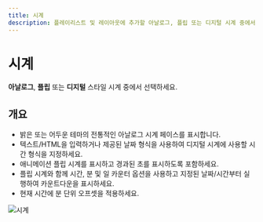 ```yaml
---
title: 시계
description: 플레이리스트 및 레이아웃에 추가할 아날로그, 플립 또는 디지털 시계 중에서 선택
---
```


# 시계

**아날로그**, **플립** 또는 **디지털** 스타일 시계 중에서 선택하세요.

## 개요

- 밝은 또는 어두운 테마의 전통적인 아날로그 시계 페이스를 표시합니다.
- 텍스트/HTML을 입력하거나 제공된 날짜 형식을 사용하여 디지털 시계에 사용할 시간 형식을 지정하세요.
- 애니메이션 플립 시계를 표시하고 경과된 초를 표시하도록 포함하세요.
- 플립 시계와 함께 시간, 분 및 일 카운터 옵션을 사용하고 지정된 날짜/시간부터 실행하여 카운트다운을 표시하세요.
- 현재 시간에 분 단위 오프셋을 적용하세요.

![시계](/img/v4_media_module_clock.png) 